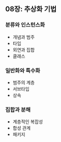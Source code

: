 ## 08장: 추상화 기법

### 분류와 인스턴스화

- 개념과 범주
- 타입
- 외연과 집합
- 클래스

### 일반화와 특수화

- 범주의 계층
- 서브타입
- 상속

### 집합과 분해

- 계층적인 복잡성
- 합성 관계
- 패키지
